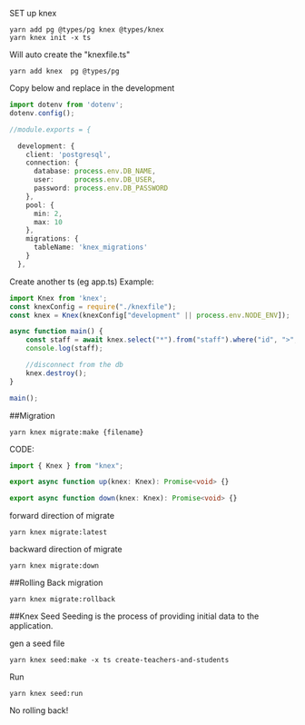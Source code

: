 SET up knex
```
yarn add pg @types/pg knex @types/knex
yarn knex init -x ts
```
Will auto create the "knexfile.ts"

```
yarn add knex  pg @types/pg
```

Copy below and replace in the development
```ts
import dotenv from 'dotenv';
dotenv.config();

//module.exports = {

  development: {
    client: 'postgresql',
    connection: {
      database: process.env.DB_NAME,
      user:     process.env.DB_USER,
      password: process.env.DB_PASSWORD
    },
    pool: {
      min: 2,
      max: 10
    },
    migrations: {
      tableName: 'knex_migrations'
    }
  },
```

Create another ts (eg app.ts)
Example:

```ts
import Knex from 'knex';
const knexConfig = require("./knexfile");
const knex = Knex(knexConfig["development" || process.env.NODE_ENV]);

async function main() {
    const staff = await knex.select("*").from("staff").where("id", ">", "0"); // Query Builder
    console.log(staff);

    //disconnect from the db
    knex.destroy();
}

main();
```

##Migration
```
yarn knex migrate:make {filename}
```

CODE:
```ts
import { Knex } from "knex";

export async function up(knex: Knex): Promise<void> {}

export async function down(knex: Knex): Promise<void> {}
```

forward direction of migrate
```
yarn knex migrate:latest
```
backward direction of migrate
```
yarn knex migrate:down
```

##Rolling Back migration

```
yarn knex migrate:rollback
```

##Knex Seed
Seeding is the process of providing initial data to the application.

gen a seed file
```
yarn knex seed:make -x ts create-teachers-and-students
```
Run
```
yarn knex seed:run
```

No rolling back!

